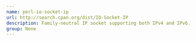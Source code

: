 ```yaml
---
name: perl-io-socket-ip
url: http://search.cpan.org/dist/IO-Socket-IP
description: Family-neutral IP socket supporting both IPv4 and IPv6.
group: None
---
```

